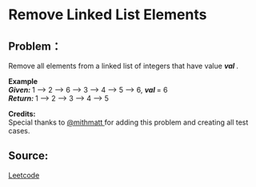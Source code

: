 # Remove Linked List Elements

## Problem：

<div class="question-content">
 <p>
 </p>
 <p>
  Remove all elements from a linked list of integers that have value
  <b>
   <i>
    val
   </i>
  </b>
  .
 </p>
 <p>
  <b>
   Example
  </b>
  <br/>
  <i>
   <b>
    Given:
   </b>
  </i>
  1 --&gt; 2 --&gt; 6 --&gt; 3 --&gt; 4 --&gt; 5 --&gt; 6,
  <b>
   <i>
    val
   </i>
  </b>
  = 6
  <br/>
  <i>
   <b>
    Return:
   </b>
  </i>
  1 --&gt; 2 --&gt; 3 --&gt; 4 --&gt; 5
 </p>
 <p>
  <b>
   Credits:
  </b>
  <br/>
  Special thanks to
  <a href="https://leetcode.com/discuss/user/mithmatt">
   @mithmatt
  </a>
  for adding this problem and creating all test cases.
 </p>
</div>


## Source:
[Leetcode](https://leetcode.com/problems/remove-linked-list-elements/)
